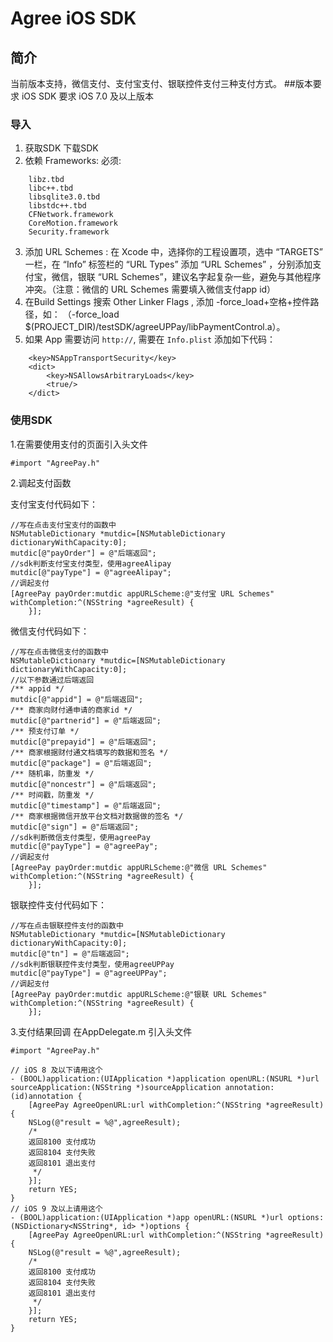 # Agree iOS SDK

## 简介
当前版本支持，微信支付、支付宝支付、银联控件支付三种支付方式。
##版本要求
iOS SDK 要求 iOS 7.0 及以上版本 
### 导入
1. 获取SDK
	下载SDK
2. 依赖 Frameworks:
	必须:
```
	libz.tbd
	libc++.tbd
	libsqlite3.0.tbd
	libstdc++.tbd
	CFNetwork.framework
	CoreMotion.framework
	Security.framework
```
3. 添加 URL Schemes : 在 Xcode 中，选择你的工程设置项，选中 “TARGETS” 一栏，在 “Info” 标签栏的 “URL Types” 添加 “URL Schemes” ，分别添加支付宝，微信，银联 “URL Schemes”，建议名字起复杂一些，避免与其他程序冲突。（注意：微信的 URL Schemes 需要填入微信支付app id）
4. 在Build Settings 搜索 Other Linker Flags , 添加 -force_load+空格+控件路径，如： （-force_load $(PROJECT_DIR)/testSDK/agreeUPPay/libPaymentControl.a）。
5. 如果 App 需要访问 `http://`, 需要在 `Info.plist` 添加如下代码：
```
	<key>NSAppTransportSecurity</key>
	<dict>
		<key>NSAllowsArbitraryLoads</key>
		<true/>
	</dict>
```
### 使用SDK
1.在需要使用支付的页面引入头文件
```
#import "AgreePay.h"
```
2.调起支付函数

支付宝支付代码如下：
```
//写在点击支付宝支付的函数中
NSMutableDictionary *mutdic=[NSMutableDictionary dictionaryWithCapacity:0];
mutdic[@"payOrder"] = @"后端返回";
//sdk判断支付宝支付类型，使用agreeAlipay
mutdic[@"payType"] = @"agreeAlipay";
//调起支付
[AgreePay payOrder:mutdic appURLScheme:@"支付宝 URL Schemes" withCompletion:^(NSString *agreeResult) {
    }];
```

微信支付代码如下：
```
//写在点击微信支付的函数中
NSMutableDictionary *mutdic=[NSMutableDictionary dictionaryWithCapacity:0];
//以下参数通过后端返回
/** appid */
mutdic[@"appid"] = @"后端返回";
/** 商家向财付通申请的商家id */
mutdic[@"partnerid"] = @"后端返回";
/** 预支付订单 */
mutdic[@"prepayid"] = @"后端返回";
/** 商家根据财付通文档填写的数据和签名 */
mutdic[@"package"] = @"后端返回";
/** 随机串，防重发 */
mutdic[@"noncestr"] = @"后端返回";
/** 时间戳，防重发 */
mutdic[@"timestamp"] = @"后端返回";
/** 商家根据微信开放平台文档对数据做的签名 */
mutdic[@"sign"] = @"后端返回";
//sdk判断微信支付类型，使用agreePay
mutdic[@"payType"] = @"agreePay";
//调起支付
[AgreePay payOrder:mutdic appURLScheme:@"微信 URL Schemes" withCompletion:^(NSString *agreeResult) {
    }];
```

银联控件支付代码如下：
```
//写在点击银联控件支付的函数中
NSMutableDictionary *mutdic=[NSMutableDictionary dictionaryWithCapacity:0];
mutdic[@"tn"] = @"后端返回";
//sdk判断银联控件支付类型，使用agreeUPPay
mutdic[@"payType"] = @"agreeUPPay";
//调起支付
[AgreePay payOrder:mutdic appURLScheme:@"银联 URL Schemes" withCompletion:^(NSString *agreeResult) {
    }];
```

3.支付结果回调
在AppDelegate.m 引入头文件
```
#import "AgreePay.h"
```

```
// iOS 8 及以下请用这个
- (BOOL)application:(UIApplication *)application openURL:(NSURL *)url sourceApplication:(NSString *)sourceApplication annotation:(id)annotation {
    [AgreePay AgreeOpenURL:url withCompletion:^(NSString *agreeResult) {
	NSLog(@"result = %@",agreeResult);
	/*
	返回8100 支付成功
	返回8104 支付失败
	返回8101 退出支付
	 */
    }];
    return YES;
}
// iOS 9 及以上请用这个
- (BOOL)application:(UIApplication *)app openURL:(NSURL *)url options:(NSDictionary<NSString*, id> *)options {
    [AgreePay AgreeOpenURL:url withCompletion:^(NSString *agreeResult) {
    NSLog(@"result = %@",agreeResult);
    /*
	返回8100 支付成功
	返回8104 支付失败
	返回8101 退出支付
	 */
    }];
    return YES;
}
```
